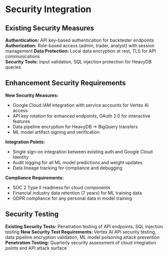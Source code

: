 # Security Integration

## Existing Security Measures
**Authentication:** API key-based authentication for backtester endpoints
**Authorization:** Role-based access (admin, trader, analyst) with session management
**Data Protection:** Local data encryption at rest, TLS for API communications  
**Security Tools:** Input validation, SQL injection protection for HeavyDB queries

## Enhancement Security Requirements

**New Security Measures:**
- Google Cloud IAM integration with service accounts for Vertex AI access
- API key rotation for enhanced endpoints, OAuth 2.0 for interactive features
- Data pipeline encryption for HeavyDB → BigQuery transfers
- ML model artifact signing and verification

**Integration Points:**
- Single sign-on integration between existing auth and Google Cloud Identity
- Audit logging for all ML model predictions and weight updates
- Data lineage tracking for compliance and debugging

**Compliance Requirements:**
- SOC 2 Type II readiness for cloud components
- Financial industry data retention (7 years) for ML training data
- GDPR compliance for any personal data in model training

## Security Testing
**Existing Security Tests:** Penetration testing of API endpoints, SQL injection testing
**New Security Test Requirements:** Vertex AI API security testing, data pipeline encryption validation, ML model poisoning attack prevention
**Penetration Testing:** Quarterly security assessment of cloud integration points and API attack surface

